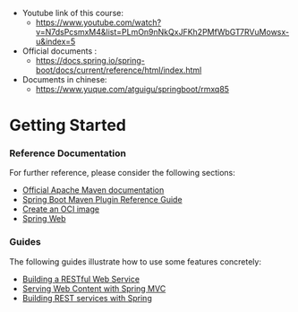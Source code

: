 
* Youtube link of this course: 
  * https://www.youtube.com/watch?v=N7dsPcsmxM4&list=PLmOn9nNkQxJFKh2PMfWbGT7RVuMowsx-u&index=5
* Official documents : 
  * https://docs.spring.io/spring-boot/docs/current/reference/html/index.html
* Documents in chinese: 
  * https://www.yuque.com/atguigu/springboot/rmxq85



# Getting Started

### Reference Documentation

For further reference, please consider the following sections:

* [Official Apache Maven documentation](https://maven.apache.org/guides/index.html)
* [Spring Boot Maven Plugin Reference Guide](https://docs.spring.io/spring-boot/docs/2.5.6/maven-plugin/reference/html/)
* [Create an OCI image](https://docs.spring.io/spring-boot/docs/2.5.6/maven-plugin/reference/html/#build-image)
* [Spring Web](https://docs.spring.io/spring-boot/docs/2.5.6/reference/htmlsingle/#boot-features-developing-web-applications)

### Guides

The following guides illustrate how to use some features concretely:

* [Building a RESTful Web Service](https://spring.io/guides/gs/rest-service/)
* [Serving Web Content with Spring MVC](https://spring.io/guides/gs/serving-web-content/)
* [Building REST services with Spring](https://spring.io/guides/tutorials/bookmarks/)

